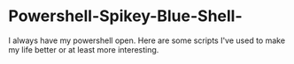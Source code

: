# Powershell-Spikey-Blue-Shell-
I always have my powershell open. Here are some scripts I've used to make my life better or at least more interesting.
